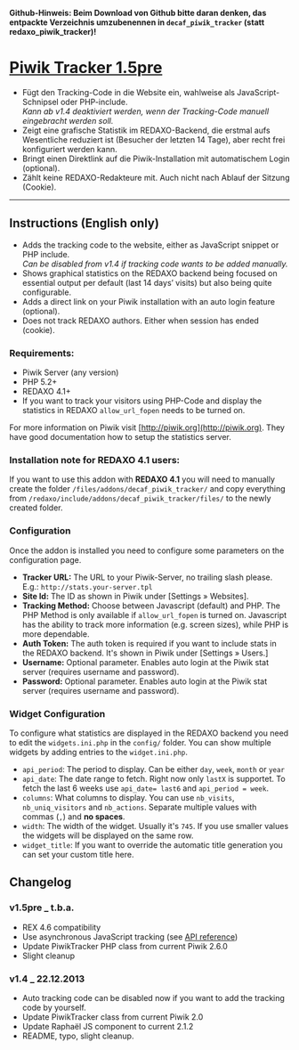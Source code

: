 __**Github-Hinweis:** Beim Download von Github bitte daran denken, das entpackte Verzeichnis umzubenennen in `decaf_piwik_tracker` (statt redaxo_piwik_tracker)!__



# [Piwik Tracker 1.5pre](http://www.redaxo.org/de/download/addons/?addon_id=774)

* Fügt den Tracking-Code in die Website ein, wahlweise als JavaScript-Schnipsel oder PHP-include.  
  _Kann ab v1.4 deaktiviert werden, wenn der Tracking-Code manuell eingebracht werden soll._
* Zeigt eine grafische Statistik im REDAXO-Backend, die erstmal aufs Wesentliche reduziert ist (Besucher der letzten 14 Tage), aber recht frei konfiguriert werden kann.
* Bringt einen Direktlink auf die Piwik-Installation mit automatischem Login (optional).
* Zählt keine REDAXO-Redakteure mit. Auch nicht nach Ablauf der Sitzung (Cookie).



---



## Instructions (English only)

* Adds the tracking code to the website, either as JavaScript snippet or PHP include.  
  _Can be disabled from v1.4 if tracking code wants to be added manually._
* Shows graphical statistics on the REDAXO backend being focused on essential output per default (last 14 days’ visits) but also being quite configurable.
* Adds a direct link on your Piwik installation with an auto login feature (optional).
* Does not track REDAXO authors. Either when session has ended (cookie).

### Requirements:

* Piwik Server (any version)
* PHP 5.2+
* REDAXO 4.1+
* If you want to track your visitors using PHP-Code and display the statistics in REDAXO `allow_url_fopen` needs to be turned on.

For more information on Piwik visit [http://piwik.org](http://piwik.org). They have good documentation how to setup the statistics server.

### Installation note for REDAXO 4.1 users:

If you want to use this addon with <strong>REDAXO 4.1</strong> you will need to manually create the folder `/files/addons/decaf_piwik_tracker/` and copy everything from `/redaxo/include/addons/decaf_piwik_tracker/files/` to the newly created folder.

### Configuration

Once the addon is installed you need to configure some parameters on the configuration page.

* **Tracker URL:** The URL to your Piwik-Server, no trailing slash please. E.g.: `http://stats.your-server.tpl`
* **Site Id:** The ID as shown in Piwik under [Settings » Websites].
* **Tracking Method:** Choose between Javascript (default) and PHP. The PHP Method is only available if `allow_url_fopen` is turned on. Javascript has the ability to track more information (e.g. screen sizes), while PHP is more dependable.
* **Auth Token:** The auth token is required if you want to include stats in the REDAXO backend. It's shown in Piwik under [Settings » Users.]
* **Username:** Optional parameter. Enables auto login at the Piwik stat server (requires username and password).
* **Password:** Optional parameter. Enables auto login at the Piwik stat server (requires username and password).

### Widget Configuration

To configure what statistics are displayed in the REDAXO backend you need to edit the `widgets.ini.php` in the `config/` folder. You can show multiple widgets by adding entries to the `widget.ini.php`.

* `api_period`: The period to display. Can be either `day`, `week`, `month` or `year`
* `api_date`: The date range to fetch. Right now only `lastX` is supportet. To fetch the last 6 weeks use `api_date= last6` and `api_period = week`.
* `columns`: What columns to display. You can use `nb_visits`, `nb_uniq_visitors` and `nb_actions`. Separate multiple values with commas (`,`) and **no spaces**.
* `width`: The width of the widget. Usually it's `745`. If you use smaller values the widgets will be displayed on the same row.
* `widget_title`: If you want to override the automatic title generation you can set your custom title here.



## Changelog

### v1.5pre _ t.b.a.

* REX 4.6 compatibility
* Use asynchronous JavaScript tracking (see [API reference](http://developer.piwik.org/api-reference/tracking-javascript))
* Update PiwikTracker PHP class from current Piwik 2.6.0
* Slight cleanup

### v1.4 _ 22.12.2013

* Auto tracking code can be disabled now if you want to add the tracking code by yourself.
* Update PiwikTracker class from current Piwik 2.0
* Update Raphaël JS component to current 2.1.2
* README, typo, slight cleanup.







